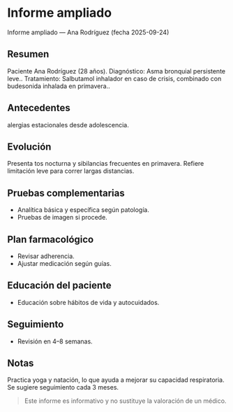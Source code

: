 # Informe ampliado

Informe ampliado — Ana Rodríguez (fecha 2025-09-24)

## Resumen

Paciente Ana Rodríguez (28 años). Diagnóstico: Asma bronquial persistente leve.. Tratamiento: Salbutamol inhalador en caso de crisis, combinado con budesonida inhalada en primavera..

## Antecedentes

alergias estacionales desde adolescencia.

## Evolución

Presenta tos nocturna y sibilancias frecuentes en primavera. Refiere limitación leve para correr largas distancias.

## Pruebas complementarias

- Analítica básica y específica según patología.
- Pruebas de imagen si procede.

## Plan farmacológico

- Revisar adherencia.
- Ajustar medicación según guías.

## Educación del paciente

- Educación sobre hábitos de vida y autocuidados.

## Seguimiento

- Revisión en 4–8 semanas.

## Notas

Practica yoga y natación, lo que ayuda a mejorar su capacidad respiratoria. Se sugiere seguimiento cada 3 meses.

> Este informe es informativo y no sustituye la valoración de un médico.
